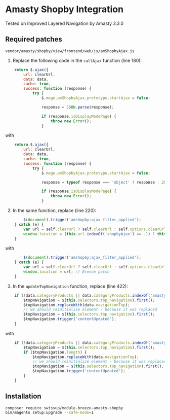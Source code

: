 # Amasty Shopby Integration

Tested on Improved Layered Navigation by Amasty 3.3.0

## Required patches

`vendor/amasty/shopby/view/frontend/web/js/amShopbyAjax.js`

1. Replace the following code in the `callAjax` function (line 180):

```js
    return $.ajax({
        url: clearUrl,
        data: data,
        cache: true,
        success: function (response) {
            try {
                $.mage.amShopbyAjax.prototype.startAjax = false;

                response = JSON.parse(response);

                if (response.isDisplayModePage) {
                    throw new Error();
                }
```

with

```js
    return $.ajax({
        url: clearUrl,
        data: data,
        cache: true,
        success: function (response) {
            try {
                $.mage.amShopbyAjax.prototype.startAjax = false;

                response = typeof response === 'object' ? response : JSON.parse(response);// Breeze patch

                if (response.isDisplayModePage) {
                    throw new Error();
                }
```

2. In the same function, replace (line 220):

```js
        $(document).trigger('amshopby:ajax_filter_applied');
    } catch (e) {
        var url = self.clearUrl ? self.clearUrl : self.options.clearUrl;
        window.location = (this.url.indexOf('shopbyAjax') == -1) ? this.url : url;
    }
```

with

```js
        $(document).trigger('amshopby:ajax_filter_applied');
    } catch (e) {
        var url = self.clearUrl ? self.clearUrl : self.options.clearUrl;
        window.location = url; // Breeze patch
    }
```

3. In the `updateTopNavigation` function, replace (line 422):

```js
    if (!data.categoryProducts || data.categoryProducts.indexOf('amasty-catalog-topnav') == -1) {
        $topNavigation = $(this.selectors.top_navigation).first();
        $topNavigation.replaceWith(data.navigationTop);
        // we should reinitialize element - because it was replaced
        $topNavigation = $(this.selectors.top_navigation).first();
        $topNavigation.trigger('contentUpdated');
    }
```

with

```js
    if (!data.categoryProducts || data.categoryProducts.indexOf('amasty-catalog-topnav') == -1) {
        $topNavigation = $(this.selectors.top_navigation).first();
        if ($topNavigation.length) {
            $topNavigation.replaceWith(data.navigationTop);
            // we should reinitialize element - because it was replaced
            $topNavigation = $(this.selectors.top_navigation).first();
            $topNavigation.trigger('contentUpdated');
        }
    }
```

## Installation

```bash
composer require swissup/module-breeze-amasty-shopby
bin/magento setup:upgrade --safe-mode=1
```
